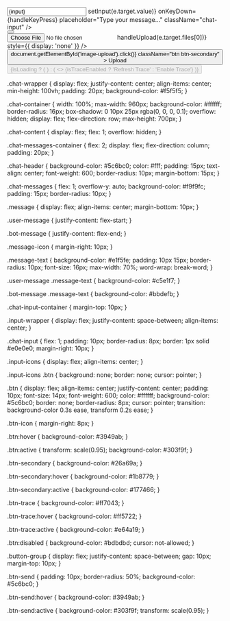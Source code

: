 <div className="chat-input-container">
  <div className="input-wrapper">
    <input
      type="text"
      value={input}
      onChange={(e) => setInput(e.target.value)}
      onKeyDown={handleKeyPress}
      placeholder="Type your message..."
      className="chat-input"
    />
    <div className="input-icons">
      <button 
        onClick={sendMessage} 
        className="btn btn-send"
      >
        <FontAwesomeIcon icon={faPaperPlane} />
      </button>
    </div>
  </div>
  <div className="button-group">
    <input
      type="file"
      id="image-upload"
      onChange={(e) => handleUpload(e.target.files[0])}
      style={{ display: 'none' }}
    />
    <button 
      onClick={() => document.getElementById('image-upload').click()}
      className="btn btn-secondary"
    >
      <FontAwesomeIcon icon={faUpload} className="btn-icon" />
      Upload
    </button>
    <button 
      onClick={fetchTraceData} 
      className="btn btn-trace"
      disabled={isLoading}
    >
      {isLoading ? (
        <BeatLoader color="#fff" size={15} />
      ) : (
        <>
          <FontAwesomeIcon icon={faRedo} className="btn-icon" />
          {isTraceEnabled ? 'Refresh Trace' : 'Enable Trace'}
        </>
      )}
    </button>
  </div>
</div>




.chat-wrapper {
  display: flex;
  justify-content: center;
  align-items: center;
  min-height: 100vh;
  padding: 20px;
  background-color: #f5f5f5;
}

.chat-container {
  width: 100%;
  max-width: 960px;
  background-color: #ffffff;
  border-radius: 16px;
  box-shadow: 0 10px 25px rgba(0, 0, 0, 0.1);
  overflow: hidden;
  display: flex;
  flex-direction: row;
  max-height: 700px;
}

.chat-content {
  display: flex;
  flex: 1;
  overflow: hidden;
}

.chat-messages-container {
  flex: 2;
  display: flex;
  flex-direction: column;
  padding: 20px;
}

.chat-header {
  background-color: #5c6bc0;
  color: #fff;
  padding: 15px;
  text-align: center;
  font-weight: 600;
  border-radius: 10px;
  margin-bottom: 15px;
}

.chat-messages {
  flex: 1;
  overflow-y: auto;
  background-color: #f9f9fc;
  padding: 15px;
  border-radius: 10px;
}

.message {
  display: flex;
  align-items: center;
  margin-bottom: 10px;
}

.user-message {
  justify-content: flex-start;
}

.bot-message {
  justify-content: flex-end;
}

.message-icon {
  margin-right: 10px;
}

.message-text {
  background-color: #e1f5fe;
  padding: 10px 15px;
  border-radius: 10px;
  font-size: 16px;
  max-width: 70%;
  word-wrap: break-word;
}

.user-message .message-text {
  background-color: #c5e1f7;
}

.bot-message .message-text {
  background-color: #bbdefb;
}

.chat-input-container {
  margin-top: 10px;
}

.input-wrapper {
  display: flex;
  justify-content: space-between;
  align-items: center;
}

.chat-input {
  flex: 1;
  padding: 10px;
  border-radius: 8px;
  border: 1px solid #e0e0e0;
  margin-right: 10px;
}

.input-icons {
  display: flex;
  align-items: center;
}

.input-icons .btn {
  background: none;
  border: none;
  cursor: pointer;
}

.btn {
  display: flex;
  align-items: center;
  justify-content: center;
  padding: 10px;
  font-size: 14px;
  font-weight: 600;
  color: #ffffff;
  background-color: #5c6bc0;
  border: none;
  border-radius: 8px;
  cursor: pointer;
  transition: background-color 0.3s ease, transform 0.2s ease;
}

.btn-icon {
  margin-right: 8px;
}

.btn:hover {
  background-color: #3949ab;
}

.btn:active {
  transform: scale(0.95);
  background-color: #303f9f;
}

.btn-secondary {
  background-color: #26a69a;
}

.btn-secondary:hover {
  background-color: #1b8779;
}

.btn-secondary:active {
  background-color: #177466;
}

.btn-trace {
  background-color: #ff7043;
}

.btn-trace:hover {
  background-color: #ff5722;
}

.btn-trace:active {
  background-color: #e64a19;
}

.btn:disabled {
  background-color: #bdbdbd;
  cursor: not-allowed;
}

.button-group {
  display: flex;
  justify-content: space-between;
  gap: 10px;
  margin-top: 10px;
}

.btn-send {
  padding: 10px;
  border-radius: 50%;
  background-color: #5c6bc0;
}

.btn-send:hover {
  background-color: #3949ab;
}

.btn-send:active {
  background-color: #303f9f;
  transform: scale(0.95);
}
